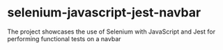 # selenium-javascript-jest-navbar
The project showcases the use of Selenium with JavaScript and Jest for performing functional tests on a navbar
